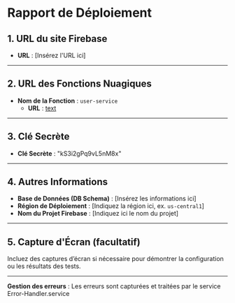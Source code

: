 # Rapport de Déploiement

## **1. URL du site Firebase**
- **URL** : [Insérez l'URL ici]

---

## **2. URL des Fonctions Nuagiques**
- **Nom de la Fonction** : `user-service`
  - **URL** : [text](https://us-central1-ghilas-first.cloudfunctions.net/dbschema?table=user_profiles&clef=kS3i2gPq9vL5nM8x&mode=schema)


---

## **3. Clé Secrète**
- **Clé Secrète** : "kS3i2gPq9vL5nM8x"

---

## **4. Autres Informations**
- **Base de Données (DB Schema)** : [Insérez les informations ici]
- **Région de Déploiement** : [Indiquez la région ici, ex. `us-central1`]
- **Nom du Projet Firebase** : [Indiquez ici le nom du projet]

---

## **5. Capture d'Écran (facultatif)**
Incluez des captures d’écran si nécessaire pour démontrer la configuration ou les résultats des tests.

---

**Gestion des erreurs** : Les erreurs sont capturées et traitées par le service Error-Handler.service
